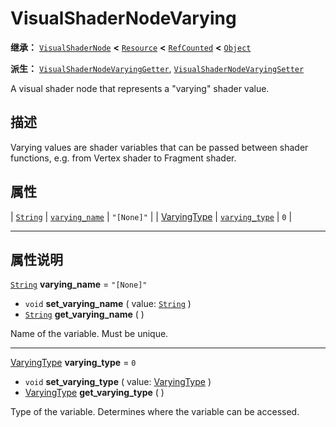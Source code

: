 <!-- ⚠ 请勿编辑本文件 ⚠ -->
<!-- 本文档使用脚本从 WeDot 引擎源码仓库生成。 -->
<!-- 生成脚本：https://github.com/WeDot-Engine/WeDot/tree/4.3/doc/tools/make_md.py； -->
<!-- 原文件：https://github.com/WeDot-Engine/WeDot/tree/4.3/doc/classes/VisualShaderNodeVarying.xml。 -->

<div id="_class_visualshadernodevarying"></div>

# VisualShaderNodeVarying

**继承：** [`VisualShaderNode`](class_visualshadernode.md) **<** [`Resource`](class_resource.md) **<** [`RefCounted`](class_refcounted.md) **<** [`Object`](class_object.md)

**派生：** [`VisualShaderNodeVaryingGetter`](class_visualshadernodevaryinggetter.md), [`VisualShaderNodeVaryingSetter`](class_visualshadernodevaryingsetter.md)

A visual shader node that represents a "varying" shader value.

## 描述

Varying values are shader variables that can be passed between shader functions, e.g. from Vertex shader to Fragment shader.

## 属性

| [`String`](class_string.md)                   | [`varying_name`](#class_visualshadernodevarying_property_varying_name) | ``"[None]"`` |
| [VaryingType](#enum_visualshader_varyingtype) | [`varying_type`](#class_visualshadernodevarying_property_varying_type) | ``0``        |

<!-- rst-class:: classref-section-separator -->

---

## 属性说明

<div id="_class_visualshadernodevarying_property_varying_name"></div>

[`String`](class_string.md) **varying_name** = ``"[None]"`` <div id="class_visualshadernodevarying_property_varying_name"></div>

- `void` **set_varying_name** ( value: [`String`](class_string.md) )
- [`String`](class_string.md) **get_varying_name** ( )

Name of the variable. Must be unique.

<!-- rst-class:: classref-item-separator -->

---

<div id="_class_visualshadernodevarying_property_varying_type"></div>

[VaryingType](#enum_visualshader_varyingtype) **varying_type** = ``0`` <div id="class_visualshadernodevarying_property_varying_type"></div>

- `void` **set_varying_type** ( value: [VaryingType](#enum_visualshader_varyingtype) )
- [VaryingType](#enum_visualshader_varyingtype) **get_varying_type** ( )

Type of the variable. Determines where the variable can be accessed.

[^virtual]: 本方法通常需要用户覆盖才能生效。
[^const]: 本方法无副作用，不会修改该实例的任何成员变量。
[^vararg]: 本方法除了能接受在此处描述的参数外，还能够继续接受任意数量的参数。
[^constructor]: 本方法用于构造某个类型。
[^static]: 调用本方法无需实例，可直接使用类名进行调用。
[^operator]: 本方法描述的是使用本类型作为左操作数的有效运算符。
[^bitfield]: 这个值是由下列位标志构成位掩码的整数。
[^void]: 无返回值。
